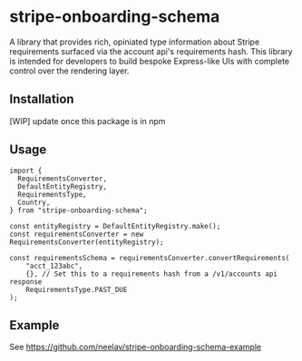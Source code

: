 # stripe-onboarding-schema

A library that provides rich, opiniated type information about Stripe requirements surfaced via the account api's requirements hash. This library is intended for developers to build bespoke Express-like UIs with complete control over the rendering layer.

## Installation

[WIP] update once this package is in npm

## Usage

```
import {
  RequirementsConverter,
  DefaultEntityRegistry,
  RequirementsType,
  Country,
} from "stripe-onboarding-schema";

const entityRegistry = DefaultEntityRegistry.make();
const requirementsConverter = new RequirementsConverter(entityRegistry);

const requirementsSchema = requirementsConverter.convertRequirements(
    "acct_123abc",
    {}, // Set this to a requirements hash from a /v1/accounts api response
    RequirementsType.PAST_DUE
);
```

## Example

See https://github.com/neelav/stripe-onboarding-schema-example
